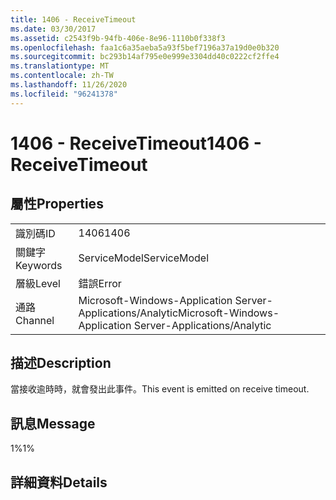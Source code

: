 ```yaml
---
title: 1406 - ReceiveTimeout
ms.date: 03/30/2017
ms.assetid: c2543f9b-94fb-406e-8e96-1110b0f338f3
ms.openlocfilehash: faa1c6a35aeba5a93f5bef7196a37a19d0e0b320
ms.sourcegitcommit: bc293b14af795e0e999e3304dd40c0222cf2ffe4
ms.translationtype: MT
ms.contentlocale: zh-TW
ms.lasthandoff: 11/26/2020
ms.locfileid: "96241378"
---
```

# <a name="1406---receivetimeout"></a><span data-ttu-id="ad532-102">1406 - ReceiveTimeout</span><span class="sxs-lookup"><span data-stu-id="ad532-102">1406 - ReceiveTimeout</span></span>

## <a name="properties"></a><span data-ttu-id="ad532-103">屬性</span><span class="sxs-lookup"><span data-stu-id="ad532-103">Properties</span></span>  
  
|||  
|-|-|  
|<span data-ttu-id="ad532-104">識別碼</span><span class="sxs-lookup"><span data-stu-id="ad532-104">ID</span></span>|<span data-ttu-id="ad532-105">1406</span><span class="sxs-lookup"><span data-stu-id="ad532-105">1406</span></span>|  
|<span data-ttu-id="ad532-106">關鍵字</span><span class="sxs-lookup"><span data-stu-id="ad532-106">Keywords</span></span>|<span data-ttu-id="ad532-107">ServiceModel</span><span class="sxs-lookup"><span data-stu-id="ad532-107">ServiceModel</span></span>|  
|<span data-ttu-id="ad532-108">層級</span><span class="sxs-lookup"><span data-stu-id="ad532-108">Level</span></span>|<span data-ttu-id="ad532-109">錯誤</span><span class="sxs-lookup"><span data-stu-id="ad532-109">Error</span></span>|  
|<span data-ttu-id="ad532-110">通路</span><span class="sxs-lookup"><span data-stu-id="ad532-110">Channel</span></span>|<span data-ttu-id="ad532-111">Microsoft-Windows-Application Server-Applications/Analytic</span><span class="sxs-lookup"><span data-stu-id="ad532-111">Microsoft-Windows-Application Server-Applications/Analytic</span></span>|  
  
## <a name="description"></a><span data-ttu-id="ad532-112">描述</span><span class="sxs-lookup"><span data-stu-id="ad532-112">Description</span></span>  

 <span data-ttu-id="ad532-113">當接收逾時時，就會發出此事件。</span><span class="sxs-lookup"><span data-stu-id="ad532-113">This event is emitted on receive timeout.</span></span>  
  
## <a name="message"></a><span data-ttu-id="ad532-114">訊息</span><span class="sxs-lookup"><span data-stu-id="ad532-114">Message</span></span>  

 <span data-ttu-id="ad532-115">1%</span><span class="sxs-lookup"><span data-stu-id="ad532-115">1%</span></span>  
  
## <a name="details"></a><span data-ttu-id="ad532-116">詳細資料</span><span class="sxs-lookup"><span data-stu-id="ad532-116">Details</span></span>
